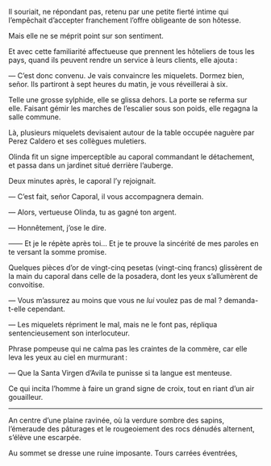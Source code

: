 Il souriait, ne répondant pas, retenu par une petite fierté intime qui l’empêchait d’accepter franchement l’offre obligeante de son hôtesse.

Mais elle ne se méprit point sur son sentiment.

Et avec cette familiarité affectueuse que prennent les hôteliers de tous les pays, quand ils peuvent rendre un service à leurs clients, elle ajouta :

— C’est donc convenu. Je vais convaincre les miquelets. Dormez bien, señor. Ils partiront à sept heures du matin, je vous réveillerai à six.

Telle une grosse sylphide, elle se glissa dehors. La porte se referma sur elle. Faisant gémir les marches de l’escalier sous son poids, elle regagna la
salle commune.

Là, plusieurs miquelets devisaient autour de la table occupée naguère par
Perez Caldero et ses collègues muletiers.

Olinda fit un signe imperceptible au caporal commandant le détachement, et passa dans un jardinet situé derrière l’auberge.

Deux minutes après, le caporal l’y rejoignait.

— C’est fait, señor Caporal, il vous accompagnera demain.

— Alors, vertueuse Olinda, tu as gagné ton argent.

— Honnêtement, j’ose le dire.

—— Et je le répète après toi… Et je te prouve la sincérité de mes paroles
en te versant la somme promise.

Quelques pièces d’or de vingt-cinq pesetas (vingt-cinq francs) glissèrent
de la main du caporal dans celle de la posadera, dont les yeux s’allumèrent
de convoitise.

— Vous m’assurez au moins que vous ne _lui_ voulez pas de mal ? demanda-t-elle cependant.

— Les miquelets répriment le mal, mais ne le font pas, répliqua sentencieusement son interlocuteur.

Phrase pompeuse qui ne calma pas les craintes de la commère, car elle
leva les yeux au ciel en murmurant :

— Que la Santa Virgen d’Avila te punisse si ta langue est menteuse.

Ce qui incita l’homme à faire un grand signe de croix, tout en riant d’un air gouailleur.

-----

An centre d’une plaine ravinée, où la verdure sombre des sapins, l’émeraude des pâturages et le rougeoiement des rocs dénudés alternent, s’élève
une escarpée.

Au sommet se dresse une ruine imposante. Tours carrées éventrées,
